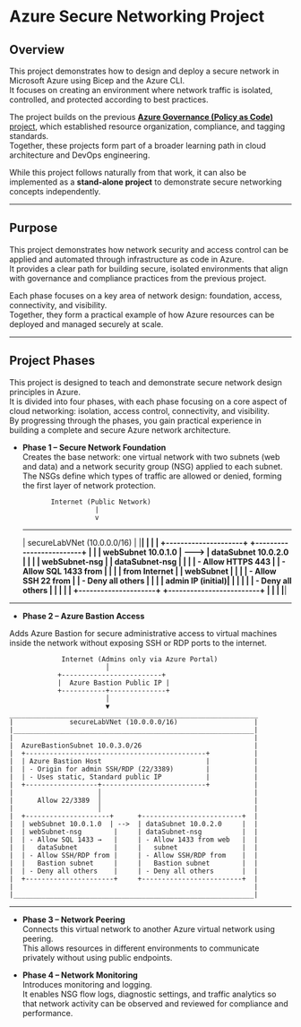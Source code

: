# Azure Secure Networking Project

## Overview
This project demonstrates how to design and deploy a secure network in Microsoft Azure using Bicep and the Azure CLI.  
It focuses on creating an environment where network traffic is isolated, controlled, and protected according to best practices.

The project builds on the previous [**Azure Governance (Policy as Code)** project](https://github.com/kebireri/azure-bicep/tree/main/policyAsCode/groupPolicy), which established resource organization, compliance, and tagging standards.  
Together, these projects form part of a broader learning path in cloud architecture and DevOps engineering.

While this project follows naturally from that work, it can also be implemented as a **stand-alone project** to demonstrate secure networking concepts independently.

---

## Purpose

This project demonstrates how network security and access control can be applied and automated through infrastructure as code in Azure.  
It provides a clear path for building secure, isolated environments that align with governance and compliance practices from the previous project.  

Each phase focuses on a key area of network design: foundation, access, connectivity, and visibility.  
Together, they form a practical example of how Azure resources can be deployed and managed securely at scale.

---

## Project Phases

This project is designed to teach and demonstrate secure network design principles in Azure.  
It is divided into four phases, with each phase focusing on a core aspect of cloud networking: isolation, access control, connectivity, and visibility.  
By progressing through the phases, you gain practical experience in building a complete and secure Azure network architecture.

- **Phase 1 – Secure Network Foundation**  
Creates the base network: one virtual network with two subnets (web and data) and a network security group (NSG) applied to each subnet.  
The NSGs define which types of traffic are allowed or denied, forming the first layer of network protection.

             Internet (Public Network)
                        |
                        v
    ______________________________________________________________
    |              secureLabVNet (10.0.0.0/16)                   |
    |____________________________________________________________|
    |                                                            |
    |  +---------------------+      +-------------------------+  |
    |  | webSubnet 10.0.1.0  | ---> | dataSubnet 10.0.2.0     |  |
    |  | webSubnet-nsg       |      | dataSubnet-nsg          |  |
    |  | - Allow HTTPS 443   |      | - Allow SQL 1433 from   |  |
    |  |   from Internet     |      |   webSubnet             |  |
    |  | - Allow SSH 22 from |      | - Deny all others       |  |
    |  |   admin IP (initial)|      |                         |  |
    |  | - Deny all others   |      |                         |  |
    |  +---------------------+      +-------------------------+  |
    |                                                            |
    |____________________________________________________________|
---

- **Phase 2 – Azure Bastion Access**  

Adds Azure Bastion for secure administrative access to virtual machines inside the network without exposing SSH or RDP ports to the internet.

                 Internet (Admins only via Azure Portal)
                            │
                +-------------------------+
                |  Azure Bastion Public IP |
                +-----------+--------------+
                            │
                            ▼
    ______________________________________________________________
    |              secureLabVNet (10.0.0.0/16)                   |
    |____________________________________________________________|
    |                                                            |
    |  AzureBastionSubnet 10.0.3.0/26                            |
    |  +---------------------------------------------+           |
    |  | Azure Bastion Host                          |           |
    |  | - Origin for admin SSH/RDP (22/3389)        |           |
    |  | - Uses static, Standard public IP           |           |
    |  +------------------+--------------------------+           |
    |                     │                                      |
    |      Allow 22/3389  │                                      |
    |                     │                                      |
    |  +---------------------+      +-------------------------+  |
    |  | webSubnet 10.0.1.0  | -->  | dataSubnet 10.0.2.0     |  |
    |  | webSubnet-nsg        |     | dataSubnet-nsg          |  |
    |  | - Allow SQL 1433 →   |     | - Allow 1433 from web   |  |
    |  |   dataSubnet         |     |   subnet                |  |
    |  | - Allow SSH/RDP from |     | - Allow SSH/RDP from    |  |
    |  |   Bastion subnet     |     |   Bastion subnet        |  |
    |  | - Deny all others    |     | - Deny all others       |  |
    |  +----------------------+     +-------------------------+  |
    |                                                            |
    |____________________________________________________________|
---

- **Phase 3 – Network Peering**  
Connects this virtual network to another Azure virtual network using peering.  
This allows resources in different environments to communicate privately without using public endpoints.

- **Phase 4 – Network Monitoring**  
Introduces monitoring and logging.  
It enables NSG flow logs, diagnostic settings, and traffic analytics so that network activity can be observed and reviewed for compliance and performance.


